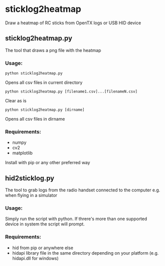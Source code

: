 # sticklog2heatmap
Draw a heatmap of RC sticks from OpenTX logs or USB HID device
## sticklog2heatmap.py
The tool that draws a png file with the heatmap
### Usage:
```
python sticklog2heatmap.py
```
Opens all csv files in current directory
```
python sticklog2heatmap.py [filename1.csv]...[filenameN.csv]
```
Clear as is
```
python sticklog2heatmap.py [dirname]
```
Opens all csv files in dirname
### Requirements:
- numpy
- cv2
- matplotlib

Install with pip or any other preferred way
## hid2sticklog.py
The tool to grab logs from the radio handset connected to the computer e.g. when flying in a simulator
### Usage:
Simply run the script with python. If threre's more than one supported device in system the script will prompt.
### Requirements:
- hid from pip or anywhere else
- hidapi library file in the same directory depending on your platform (e.g. hidapi.dll for windows)